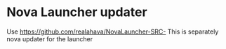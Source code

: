 # Nova Launcher updater

Use https://github.com/realahava/NovaLauncher-SRC-
This is separately nova updater for the launcher
